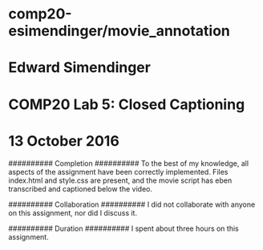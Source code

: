# comp20-esimendinger/movie_annotation

# Edward Simendinger
# COMP20 Lab 5: Closed Captioning
# 13 October 2016

########## Completion ##########
To the best of my knowledge, all aspects of the assignment have been correctly
implemented. Files index.html and style.css are present, and the movie script
has eben transcribed and captioned below the video.

########## Collaboration ##########
I did not collaborate with anyone on this assignment, nor did I discuss it.

########## Duration ##########
I spent about three hours on this assignment.